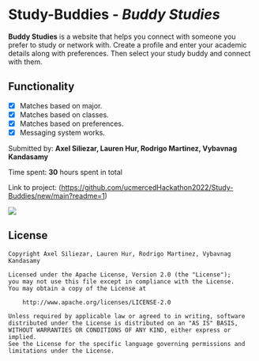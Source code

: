 # Study-Buddies  - *Buddy Studies*

**Buddy Studies** is a website that helps you connect with someone you prefer to study or network with. Create a profile and enter your academic details along with preferences.
Then select your study buddy and connect with them.

## Functionality
* [x] Matches based on major.
* [x] Matches based on classes. 
* [x] Matches based on preferences. 
* [x] Messaging system works.

Submitted by: **Axel Siliezar, Lauren Hur, Rodrigo Martinez, Vybavnag Kandasamy**

Time spent: **30** hours spent in total

Link to project: (https://github.com/ucmercedHackathon2022/Study-Buddies/new/main?readme=1)

![](http://g.recordit.co/PfkTdJch4v.gif)

## License 

    Copyright Axel Siliezar, Lauren Hur, Rodrigo Martinez, Vybavnag Kandasamy

    Licensed under the Apache License, Version 2.0 (the "License");
    you may not use this file except in compliance with the License.
    You may obtain a copy of the License at

        http://www.apache.org/licenses/LICENSE-2.0

    Unless required by applicable law or agreed to in writing, software
    distributed under the License is distributed on an "AS IS" BASIS,
    WITHOUT WARRANTIES OR CONDITIONS OF ANY KIND, either express or implied.
    See the License for the specific language governing permissions and
    limitations under the License.
